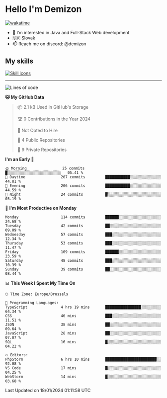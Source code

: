 # Hello I'm Demizon
[![wakatime](https://wakatime.com/badge/user/6ad1949f-d6d7-44f9-9eee-c35e54cc499b.svg)](https://wakatime.com/@6ad1949f-d6d7-44f9-9eee-c35e54cc499b)
- 👀 I’m interested in Java and Full-Stack Web development
- 🇸🇰 Slovak
- 📫 Reach me on discord: @demizon

## My skills
[![Skill icons](https://skillicons.dev/icons?i=java,js,ts,html,css,react,nextjs,tailwind,supabase,py,git,docker,linux,mysql,postgres,mongo&theme=dark)](https://github.com/Demizon3433)

---

<!--START_SECTION:waka-->
![Lines of code](https://img.shields.io/badge/From%20Hello%20World%20I%27ve%20Written-126.5%20thousand%20lines%20of%20code-blue)

**🐱 My GitHub Data** 

> 📦 2.1 kB Used in GitHub's Storage 
 > 
> 🏆 0 Contributions in the Year 2024
 > 
> 🚫 Not Opted to Hire
 > 
> 📜 4 Public Repositories 
 > 
> 🔑 9 Private Repositories 
 > 
**I'm an Early 🐤** 

```text
🌞 Morning                25 commits          █░░░░░░░░░░░░░░░░░░░░░░░░   05.41 % 
🌆 Daytime                207 commits         ███████████░░░░░░░░░░░░░░   44.81 % 
🌃 Evening                206 commits         ███████████░░░░░░░░░░░░░░   44.59 % 
🌙 Night                  24 commits          █░░░░░░░░░░░░░░░░░░░░░░░░   05.19 % 
```
📅 **I'm Most Productive on Monday** 

```text
Monday                   114 commits         ██████░░░░░░░░░░░░░░░░░░░   24.68 % 
Tuesday                  42 commits          ██░░░░░░░░░░░░░░░░░░░░░░░   09.09 % 
Wednesday                57 commits          ███░░░░░░░░░░░░░░░░░░░░░░   12.34 % 
Thursday                 53 commits          ███░░░░░░░░░░░░░░░░░░░░░░   11.47 % 
Friday                   109 commits         ██████░░░░░░░░░░░░░░░░░░░   23.59 % 
Saturday                 48 commits          ███░░░░░░░░░░░░░░░░░░░░░░   10.39 % 
Sunday                   39 commits          ██░░░░░░░░░░░░░░░░░░░░░░░   08.44 % 
```


📊 **This Week I Spent My Time On** 

```text
🕑︎ Time Zone: Europe/Brussels

💬 Programming Languages: 
TypeScript               4 hrs 19 mins       ████████████████░░░░░░░░░   64.34 % 
CSS                      46 mins             ███░░░░░░░░░░░░░░░░░░░░░░   11.51 % 
JSON                     38 mins             ██░░░░░░░░░░░░░░░░░░░░░░░   09.64 % 
JavaScript               28 mins             ██░░░░░░░░░░░░░░░░░░░░░░░   07.07 % 
SQL                      16 mins             █░░░░░░░░░░░░░░░░░░░░░░░░   04.22 % 

🔥 Editors: 
PhpStorm                 6 hrs 10 mins       ███████████████████████░░   92.08 % 
VS Code                  17 mins             █░░░░░░░░░░░░░░░░░░░░░░░░   04.25 % 
WebStorm                 14 mins             █░░░░░░░░░░░░░░░░░░░░░░░░   03.68 % 
```


 Last Updated on 18/01/2024 01:11:58 UTC
<!--END_SECTION:waka-->
